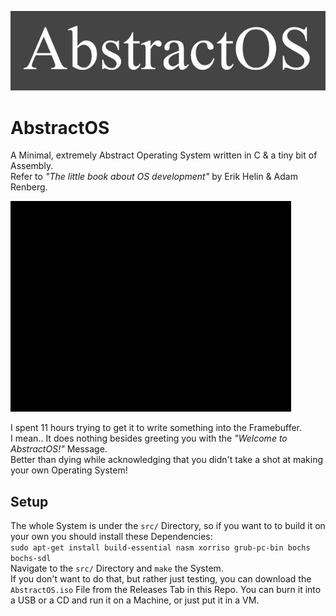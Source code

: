 ![AbstractOS](logo.jpg)

# AbstractOS

A Minimal, extremely Abstract Operating System written in C & a tiny bit of Assembly.  
Refer to *"The little book about OS development"* by Erik Helin & Adam Renberg.

!["Welcome to AbstractOS!"](demo.gif)

I spent 11 hours trying to get it to write something into the Framebuffer.  
I mean.. It does nothing besides greeting you with the *"Welcome to AbstractOS!"* Message.  
Better than dying while acknowledging that you didn't take a shot at making your own Operating System!

## Setup

The whole System is under the `src/` Directory, so if you want to to build it on your own you should install these Dependencies:  
```sudo apt-get install build-essential nasm xorriso grub-pc-bin bochs bochs-sdl```  
Navigate to the `src/` Directory and `make` the System.  
If you don't want to do that, but rather just testing, you can download the `AbstractOS.iso` File from the Releases Tab in this Repo. You can burn it into a USB or a CD and run it on a Machine, or just put it in a VM.
